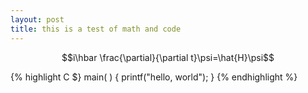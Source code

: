 ```yaml
---
layout: post
title: this is a test of math and code
---
```


$$i\hbar \frac{\partial}{\partial t}\psi=\hat{H}\psi$$

{% highlight C $}
main( ) {
        printf("hello, world");
}
{% endhighlight %}
